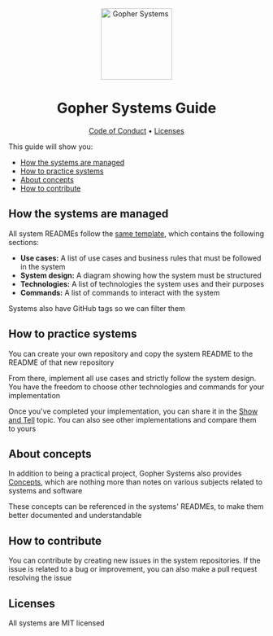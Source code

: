 <div align="center">

<img alt="Gopher Systems" width="140" src="https://github.com/user-attachments/assets/469bb856-9347-4f10-af95-8be277e6c0d3" />

# Gopher Systems Guide

[Code of Conduct](CODE_OF_CONDUCT.md) • [Licenses](#licenses)

</div>

This guide will show you:

- [How the systems are managed](#how-the-systems-are-managed)
- [How to practice systems](#how-to-practice-systems)
- [About concepts](#about-concepts)
- [How to contribute](#how-to-contribute)

## How the systems are managed

All system READMEs follow the [same template](SYSTEM_TEMPLATE.md), which contains the following sections:

- **Use cases:** A list of use cases and business rules that must be followed in the system
- **System design:** A diagram showing how the system must be structured
- **Technologies:** A list of technologies the system uses and their purposes
- **Commands:** A list of commands to interact with the system

Systems also have GitHub tags so we can filter them

## How to practice systems

You can create your own repository and copy the system README to the README of that new repository

From there, implement all use cases and strictly follow the system design. You have the freedom to choose other
technologies and commands for your implementation

Once you've completed your implementation, you can share it in the [Show and Tell]() topic. You can also see
other implementations and compare them to yours

## About concepts

In addition to being a practical project, Gopher Systems also provides [Concepts](https://github.com/gopher-systems/guide/tree/main/concepts), which are nothing
more than notes on various subjects related to systems and software

These concepts can be referenced in the systems' READMEs, to make them better documented and understandable

## How to contribute

You can contribute by creating new issues in the system repositories. If the issue is related to a bug
or improvement, you can also make a pull request resolving the issue

## Licenses

All systems are MIT licensed
